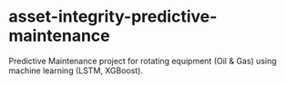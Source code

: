 # asset-integrity-predictive-maintenance
Predictive Maintenance project for rotating equipment (Oil &amp; Gas) using machine learning (LSTM, XGBoost).

